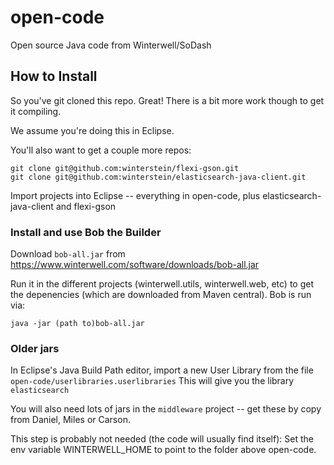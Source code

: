 # open-code
Open source Java code from Winterwell/SoDash

## How to Install

So you've git cloned this repo. Great!
There is a bit more work though to get it compiling.

We assume you're doing this in Eclipse.

You'll also want to get a couple more repos:

	git clone git@github.com:winterstein/flexi-gson.git
	git clone git@github.com:winterstein/elasticsearch-java-client.git

Import projects into Eclipse -- everything in open-code, plus elasticsearch-java-client and flexi-gson

### Install and use Bob the Builder

Download `bob-all.jar` from <https://www.winterwell.com/software/downloads/bob-all.jar>

Run it in the different projects (winterwell.utils, winterwell.web, etc) to get the depenencies (which are downloaded from Maven central). Bob is run via:

`java -jar (path to)bob-all.jar`


### Older jars

In Eclipse's Java Build Path editor, import a new User Library
from the file `open-code/userlibraries.userlibraries`
This will give you the library `elasticsearch`

You will also need lots of jars in the `middleware` project
 -- get these by copy from Daniel, Miles or Carson.

This step is probably not needed (the code will usually find itself): Set the env variable WINTERWELL_HOME to point to the folder above open-code.

